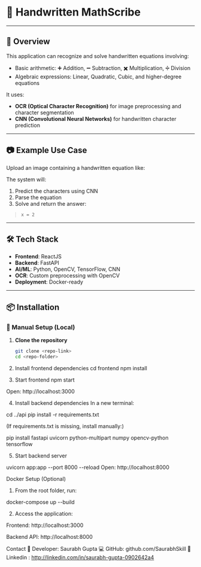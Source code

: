 # 📝 Handwritten MathScribe


---

## 🚀 Overview

This application can recognize and solve handwritten equations involving:

- Basic arithmetic: ➕ Addition, ➖ Subtraction, ✖️ Multiplication, ➗ Division  
- Algebraic expressions: Linear, Quadratic, Cubic, and higher-degree equations

It uses:
- **OCR (Optical Character Recognition)** for image preprocessing and character segmentation
- **CNN (Convolutional Neural Networks)** for handwritten character prediction

---

## 📷 Example Use Case

Upload an image containing a handwritten equation like:


The system will:
1. Predict the characters using CNN
2. Parse the equation
3. Solve and return the answer:  
> `x = 2`

---

## 🛠 Tech Stack

- **Frontend**: ReactJS  
- **Backend**: FastAPI  
- **AI/ML**: Python, OpenCV, TensorFlow, CNN  
- **OCR**: Custom preprocessing with OpenCV  
- **Deployment**: Docker-ready

---

## 📦 Installation

### 🔧 Manual Setup (Local)

1. **Clone the repository**
   ```bash
   git clone <repo-link>
   cd <repo-folder>

2. Install frontend dependencies
cd frontend
npm install

3. Start frontend
npm start

Open: http://localhost:3000

4. Install backend dependencies
In a new terminal:

cd ../api
pip install -r requirements.txt

(If requirements.txt is missing, install manually:)

pip install fastapi uvicorn python-multipart numpy opencv-python tensorflow

5. Start backend server

uvicorn app:app --port 8000 --reload
Open: http://localhost:8000

 Docker Setup (Optional)

  1. From the root folder, run:

 docker-compose up --build

 2. Access the application:

Frontend: http://localhost:3000

Backend API: http://localhost:8000


Contact
📛 Developer: Saurabh Gupta
💻 GitHub: github.com/SaurabhSkill
📝 Linkedin : http://linkedin.com/in/saurabh-gupta-0902642a4






